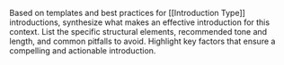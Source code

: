 Based on templates and best practices for [[Introduction Type]] introductions, synthesize what makes an effective introduction for this context. List the specific structural elements, recommended tone and length, and common pitfalls to avoid. Highlight key factors that ensure a compelling and actionable introduction.